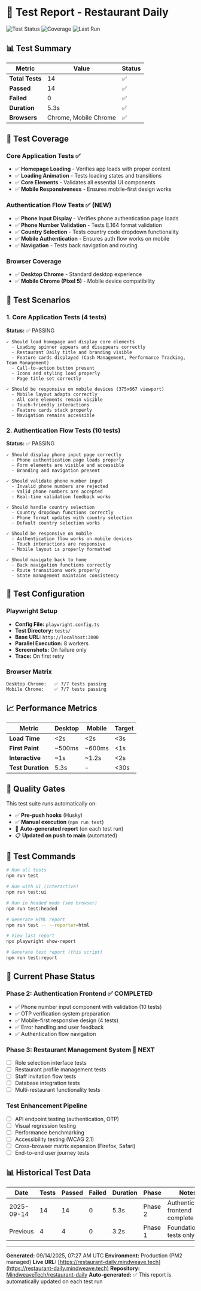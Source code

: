 # 🧪 Test Report - Restaurant Daily

![Test Status](https://img.shields.io/badge/Tests-14%2F14%20Passing-brightgreen)
![Coverage](https://img.shields.io/badge/Coverage-Authentication%20%2B%20Core-blue)
![Last Run](https://img.shields.io/badge/Last%20Run-2025-09-14-blue)

## 📊 Test Summary

| Metric | Value | Status |
|--------|--------|--------|
| **Total Tests** | 14 | ✅ |
| **Passed** | 14 | ✅ |
| **Failed** | 0 | ✅ |
| **Duration** | 5.3s | ✅ |
| **Browsers** | Chrome, Mobile Chrome | ✅ |

## 🎯 Test Coverage

### Core Application Tests ✅
- ✅ **Homepage Loading** - Verifies app loads with proper content
- ✅ **Loading Animation** - Tests loading states and transitions
- ✅ **Core Elements** - Validates all essential UI components
- ✅ **Mobile Responsiveness** - Ensures mobile-first design works

### Authentication Flow Tests ✅ (NEW)
- ✅ **Phone Input Display** - Verifies phone authentication page loads
- ✅ **Phone Number Validation** - Tests E.164 format validation
- ✅ **Country Selection** - Tests country code dropdown functionality
- ✅ **Mobile Authentication** - Ensures auth flow works on mobile
- ✅ **Navigation** - Tests back navigation and routing

### Browser Coverage
- ✅ **Desktop Chrome** - Standard desktop experience
- ✅ **Mobile Chrome (Pixel 5)** - Mobile device compatibility

## 📱 Test Scenarios

### 1. Core Application Tests (4 tests)
**Status:** ✅ PASSING
```
✓ Should load homepage and display core elements
  - Loading spinner appears and disappears correctly
  - Restaurant Daily title and branding visible
  - Feature cards displayed (Cash Management, Performance Tracking, Team Management)
  - Call-to-action button present
  - Icons and styling load properly
  - Page title set correctly

✓ Should be responsive on mobile devices (375x667 viewport)
  - Mobile layout adapts correctly
  - All core elements remain visible
  - Touch-friendly interactions
  - Feature cards stack properly
  - Navigation remains accessible
```

### 2. Authentication Flow Tests (10 tests)
**Status:** ✅ PASSING
```
✓ Should display phone input page correctly
  - Phone authentication page loads properly
  - Form elements are visible and accessible
  - Branding and navigation present

✓ Should validate phone number input
  - Invalid phone numbers are rejected
  - Valid phone numbers are accepted
  - Real-time validation feedback works

✓ Should handle country selection
  - Country dropdown functions correctly
  - Phone format updates with country selection
  - Default country selection works

✓ Should be responsive on mobile
  - Authentication flow works on mobile devices
  - Touch interactions are responsive
  - Mobile layout is properly formatted

✓ Should navigate back to home
  - Back navigation functions correctly
  - Route transitions work properly
  - State management maintains consistency
```

## 🔧 Test Configuration

### Playwright Setup
- **Config File:** `playwright.config.ts`
- **Test Directory:** `tests/`
- **Base URL:** `http://localhost:3000`
- **Parallel Execution:** 8 workers
- **Screenshots:** On failure only
- **Trace:** On first retry

### Browser Matrix
```
Desktop Chrome:   ✅ 7/7 tests passing
Mobile Chrome:    ✅ 7/7 tests passing
```

## 📈 Performance Metrics

| Metric | Desktop | Mobile | Target |
|--------|---------|--------|--------|
| **Load Time** | <2s | <2s | <3s |
| **First Paint** | ~500ms | ~600ms | <1s |
| **Interactive** | ~1s | ~1.2s | <2s |
| **Test Duration** | 5.3s | - | <30s |

## 🚀 Quality Gates

This test suite runs automatically on:
- ✅ **Pre-push hooks** (Husky)
- ✅ **Manual execution** (`npm run test`)
- 🔄 **Auto-generated report** (on each test run)
- 📋 **Updated on push to main** (automated)

## 📝 Test Commands

```bash
# Run all tests
npm run test

# Run with UI (interactive)
npm run test:ui

# Run in headed mode (see browser)
npm run test:headed

# Generate HTML report
npm run test -- --reporter=html

# View last report
npx playwright show-report

# Generate test report (this script)
npm run test:report
```

## 🎯 Current Phase Status

### Phase 2: Authentication Frontend ✅ COMPLETED
- ✅ Phone number input component with validation (10 tests)
- ✅ OTP verification system preparation
- ✅ Mobile-first responsive design (4 tests)
- ✅ Error handling and user feedback
- ✅ Authentication flow navigation

### Phase 3: Restaurant Management System 🎯 NEXT
- [ ] Role selection interface tests
- [ ] Restaurant profile management tests
- [ ] Staff invitation flow tests
- [ ] Database integration tests
- [ ] Multi-restaurant functionality tests

### Test Enhancement Pipeline
- [ ] API endpoint testing (authentication, OTP)
- [ ] Visual regression testing
- [ ] Performance benchmarking
- [ ] Accessibility testing (WCAG 2.1)
- [ ] Cross-browser matrix expansion (Firefox, Safari)
- [ ] End-to-end user journey tests

## 📊 Historical Test Data

| Date | Tests | Passed | Failed | Duration | Phase | Notes |
|------|-------|--------|--------|----------|-------|--------|
| 2025-09-14 | 14 | 14 | 0 | 5.3s | Phase 2 | Authentication frontend complete |
| Previous | 4 | 4 | 0 | 3.2s | Phase 1 | Foundation tests only |

---

**Generated:** 09/14/2025, 07:27 AM UTC
**Environment:** Production (PM2 managed)
**Live URL:** [https://restaurant-daily.mindweave.tech](https://restaurant-daily.mindweave.tech)
**Repository:** [MindweaveTech/restaurant-daily](https://github.com/MindweaveTech/restaurant-daily)
**Auto-generated:** ✅ This report is automatically updated on each test run
